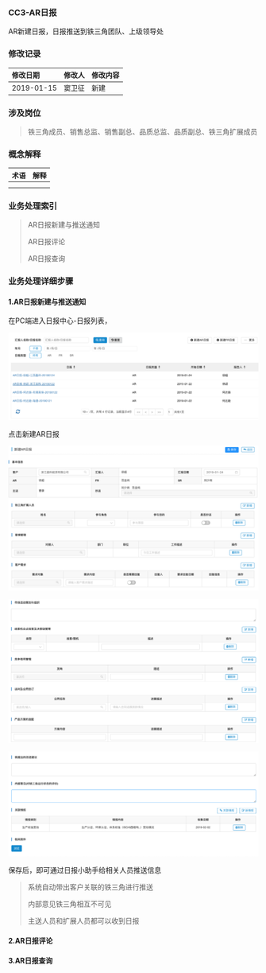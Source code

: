### CC3-AR日报

AR新建日报，日报推送到铁三角团队、上级领导处

### 修改记录

| 修改日期 | 修改人 | 修改内容 |
| :--- | :--- | :--- |
| 2019-01-15 | 窦卫征 | 新建 |

### 涉及岗位

> 铁三角成员、销售总监、销售副总、品质总监、品质副总、铁三角扩展成员

### 概念解释

| 术语 | 解释 |
| :--- | :--- |
|  |  |
|  |  |

### 业务处理索引

> AR日报新建与推送通知
>
> AR日报评论
>
> AR日报查询

### 业务处理详细步骤

#### 1.AR日报新建与推送通知

在PC端进入日报中心-日报列表，

![](/assets/rblb1330.png)

点击新建AR日报

![](/assets/xjarrb1332.png)

![](/assets/arrb2232.png)

![](/assets/rbxxjs1332.png)

保存后，即可通过日报小助手给相关人员推送信息

> 系统自动带出客户关联的铁三角进行推送
>
> 内部意见铁三角相互不可见
>
> 主送人员和扩展人员都可以收到日报

#### 2.AR日报评论

#### 3.AR日报查询



